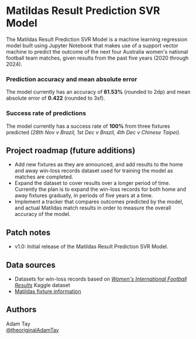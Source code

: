 # Matildas Result Prediction SVR Model
The Matildas Result Prediction SVR Model is a machine learning regression model built using Jupyter Notebook that makes use of a support vector machine to predict the outcome of the next four Australia women's national football team matches, given results from the past five years (2020 through 2024).
### Prediction accuracy and mean absolute error
The model currently has an accuracy of <b>61.53%</b> (rounded to 2dp) and mean absolute error of <b>0.422</b> (rounded to 3sf).
### Success rate of predictions
The model currently has a success rate of <b>100%</b> from three fixtures predicted <i>(28th Nov v Brazil, 1st Dec v Brazil, 4th Dec v Chinese Taipei)</i>.
## Project roadmap (future additions)
+ Add new fixtures as they are announced, and add results to the home and away win-loss records dataset used for training the model as matches are completed.
+ Expand the dataset to cover results over a longer period of time. Currently the plan is to expand the win-loss records for both home and away fixtures gradually, in periods of five years at a time.
+ Implement a tracker that compares outcomes predicted by the model, and actual Matildas match results in order to measure the overall accuracy of the model.
## Patch notes
+ v1.0: Initial release of the Matildas Result Prediction SVR Model.
## Data sources
+ Datasets for win-loss records based on [<i>Women's International Football Results</i>](https://www.kaggle.com/datasets/martj42/womens-international-football-results) Kaggle dataset
+ [Matildas fixture information](https://matildas.com.au/fixtures)
## Authors
Adam Tay
</br>[@theoriginalAdamTay](https://github.com/theoriginalAdamTay)

